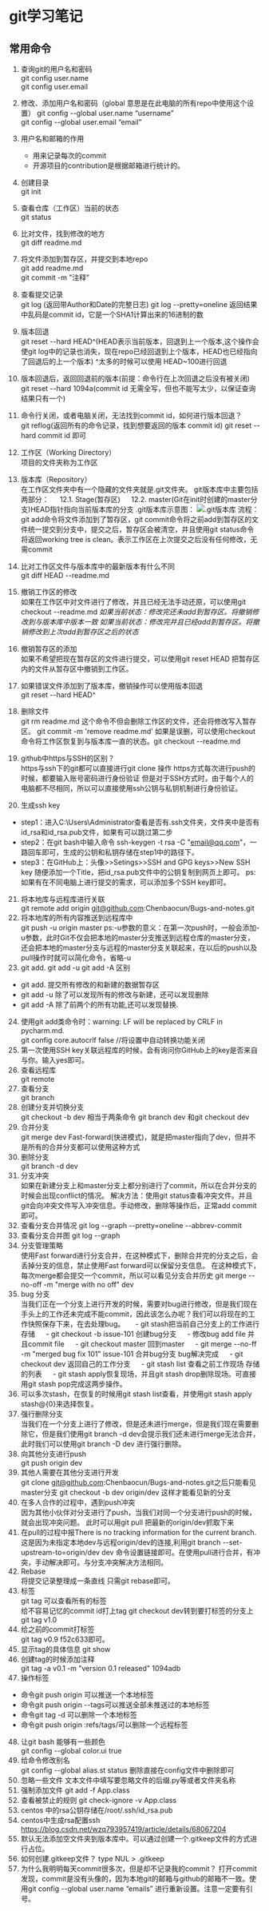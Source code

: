 # git学习笔记

## 常用命令
1. 查询git的用户名和密码  
git config user.name  
git config user.email

2. 修改、添加用户名和密码（global 意思是在此电脑的所有repo中使用这个设置）
git config --global user.name “username”  
git config --global user.email “email”  
3. 用户名和邮箱的作用  
   - 用来记录每次的commit
   - 开源项目的contribution是根据邮箱进行统计的。  
4. 创建目录  
   git init  
5. 查看仓库（工作区）当前的状态  
   git status
6. 比对文件，找到修改的地方  
   git diff readme.md
7. 将文件添加到暂存区，并提交到本地repo  
   git add readme.md   
   git commit -m "注释"  
8. 查看提交记录  
git log (返回带Author和Date的完整日志)
git log --pretty=oneline
返回结果中乱码是commit id，它是一个SHA1计算出来的16进制的数
9. 版本回退  
git reset --hard HEAD^(HEAD表示当前版本，回退到上一个版本,这个操作会使git log中的记录也消失，现在repo已经回退到上个版本，HEAD也已经指向了回退后的上一个版本)
^太多的时候可以使用 HEAD~100进行回退
10. 版本回退后，返回回退前的版本(前提：命令行在上次回退之后没有被关闭)  
git reset --hard 1094a(commit id 无需全写，但也不能写太少，以保证查询结果只有一个)
11. 命令行关闭，或者电脑关闭，无法找到commit id，如何进行版本回退？  
git reflog(返回所有的命令记录，找到想要返回的版本 commit id)
git reset --hard commit id 即可
12. 工作区（Working Directory）  
项目的文件夹称为工作区
13. 版本库（Repository）  
在工作区文件夹中有一个隐藏的文件夹就是.git文件夹。
git版本库中主要包括两部分：
&emsp; 12.1. Stage(暂存区)
&emsp; 12.2. master(Git在init时创建的master分支)HEAD指针指向当前版本库的分支
.git版本库示意图：
![.git版本库](/img/Repository.jpg)
流程：git add命令将文件添加到了暂存区，git commit命令将之前add到暂存区的文件统一提交到分支中，提交之后，暂存区会被清空，并且使用git status命令将返回working tree is clean。表示工作区在上次提交之后没有任何修改，无需commit
14. 比对工作区文件与版本库中的最新版本有什么不同  
git diff HEAD --readme.md
15. 撤销工作区的修改  
如果在工作区中对文件进行了修改，并且已经无法手动还原，可以使用git checkout --readme.md
*如果当前状态：修改完还未add到暂存区。将撤销修改到与版本库中版本一致*
*如果当前状态：修改完并且已经add到暂存区。将撤销修改到上次add到暂存区之后的状态*
16. 撤销暂存区的添加  
如果不希望把现在暂存区的文件进行提交，可以使用git reset HEAD <file>把暂存区内的文件从暂存区中撤销到工作区。
17. 如果错误文件添加到了版本库，撤销操作可以使用版本回退  
git reset --hard HEAD^
18. 删除文件  
git rm readme.md 这个命令不但会删除工作区的文件，还会将修改写入暂存区。
git commit -m 'remove readme.md'
如果是误删，可以使用checkout命令将工作区恢复到与版本库一直的状态。git checkout --readme.md
19. github中https与SSH的区别？  
https与ssh下的git都可以直接进行git clone 操作
https方式每次进行push的时候，都要输入账号密码进行身份验证
但是对于SSH方式时，由于每个人的电脑都不尽相同，所以可以直接使用ssh公钥与私钥机制进行身份验证。
20. 生成ssh key  
- step1：进入C:\Users\Administrator查看是否有.ssh文件夹，文件夹中是否有id_rsa和id_rsa.pub文件，如果有可以跳过第二步
- step2：在git bash中输入命令 ssh-keygen -t rsa -C "email@qq.com"，一路回车即可，生成的公钥和私钥存储在step1中的路径下。
- step3：在GitHub上：头像>>Setings>>SSH and GPG keys>>New SSH key 随便添加一个Title，把id_rsa.pub文件中的公钥复制到网页上即可。
ps:如果有在不同电脑上进行提交的需求，可以添加多个SSH key即可。
21. 将本地库与远程库进行关联  
git remote add origin git@github.com:Chenbaocun/Bugs-and-notes.git
22. 将本地库的所有内容推送到远程库中  
git push -u origin master
ps:-u参数的意义：在第一次push时，一般会添加-u参数，此时Git不仅会把本地的master分支推送到远程仓库的master分支，还会把本地的master分支与远程的master分支关联起来，在以后的push以及pull操作时就可以简化命令，省略-u
23. git add. git add -u git add -A 区别  
- git add. 提交所有修改的和新建的数据暂存区
- git add -u 除了可以发现所有的修改与新建，还可以发现删除
- git add -A 除了前两个的所有功能,还可以发现替换.
24. 使用git add类命令时：warning: LF will be replaced by CRLF in pycharm.md.  
git config core.autocrlf false  //将设置中自动转换功能关闭
25. 第一次使用SSH key关联远程库的时候，会有询问你GitHub上的key是否来自与你。输入yes即可。
26. 查看远程库  
git remote
27. 查看分支  
git branch
28. 创建分支并切换分支  
git checkout -b dev
相当于两条命令 git branch dev 和git checkout dev
29. 合并分支  
git merge dev
Fast-forward(快进模式)，就是把master指向了dev，但并不是所有的合并分支都可以使用这种方式
30. 删除分支  
git branch -d dev
31. 分支冲突  
如果在新建分支上和master分支上都分别进行了commit，所以在合并分支的时候会出现conflict的情况。
解决方法：使用git status查看冲突文件。并且git会向冲突文件写入冲突信息。手动修改，删除等操作后，正常add commit即可。
32. 查看分支合并情况
git log --graph --pretty=oneline --abbrev-commit
33. 查看分支合并图
git log --graph
34. 分支管理策略  
使用Fast forward进行分支合并，在这种模式下，删除合并完的分支之后，会丢掉分支的信息，禁止使用Fast forward可以保留分支信息。
在这种模式下，每次merge都会提交一个commit，所以可以看见分支合并历史
git merge --no-off -m "merge with no off" dev
35. bug 分支  
当我们正在一个分支上进行开发的时候，需要对bug进行修改，但是我们现在手头上的工作还未完成不能commit，因此该怎么办呢？我们可以将现在的工作快照保存下来，在去处理bug。
&emsp; - git stash把当前自己分支上的工作进行存储
&emsp; - git checkout -b issue-101 创建bug分支
&emsp; - 修改bug add file 并且commit file
&emsp; - git checkout master 回到master
&emsp; - git merge --no-ff -m "merged bug fix 101" issue-101 合并bug分支 bug解决完成
&emsp; - git checkout dev 返回自己的工作分支
&emsp; - git stash list 查看之前工作现场 存储的列表
&emsp; - git stash apply恢复现场，并且git stash drop删除现场。可直接用git stash pop完成这两步操作。
36. 可以多次stash，在恢复的时候用git stash list查看，并使用git stash apply stash@{0}来选择恢复。
37. 强行删除分支  
当我们在一个分支上进行了修改，但是还未进行merge，但是我们现在需要删除它，但是我们使用git branch -d dev会提示我们还未进行merge无法合并，此时我们可以使用git branch -D dev 进行强行删除。
38. 向其他分支进行push  
git push origin dev
39. 其他人需要在其他分支进行开发  
git clone git@github.com:Chenbaocun/Bugs-and-notes.git之后只能看见master分支
git checkout -b dev origin/dev 这样才能看见新的分支
40. 在多人合作的过程中，遇到push冲突  
因为其他小伙伴对分支进行了push，当我们对同一个分支进行push的时候，就会出现冲突问题。
此时可以用git pull 把最新的origin/dev抓取下来
41. 在pull的过程中报There is no tracking information for the current branch.  
这是因为未指定本地dev与远程origin/dev的连接,利用git branch --set-upstream-to=origin/dev dev
命令设置链接即可。在使用pull进行合并，有冲突，手动解决即可。与分支冲突解决方法相同。
42. Rebase  
将提交记录整理成一条直线
只需git rebase即可。
43. 标签  
git tag 可以查看所有的标签  
给不容易记忆的commit id打上tag
git checkout dev转到要打标签的分支上
git tag v1.0
44. 给之前的commit打标签  
git tag v0.9 f52c633即可。
45. 显示tag的具体信息
git show <tagname>
46. 创建tag的时候添加注释  
git tag -a v0.1 -m "version 0.1 released" 1094adb
47. 操作标签  
- 命令git push origin <tagname>可以推送一个本地标签
- 命令git push origin --tags可以推送全部未推送过的本地标签
- 命令git tag -d <tagname>可以删除一个本地标签
- 命令git push origin :refs/tags/<tagname>可以删除一个远程标签
48. 让git bash 能够有一些颜色   
git config --global color.ui true
49. 给命令修改别名  
 git config --global alias.st status 删除直接在config文件中删除即可
50. 忽略一些文件
文本文件中填写要忽略文件的后缀.py等或者文件夹名称
51. 强制添加文件
git add -f App.class
52. 查看被禁止的规则
git check-ignore -v App.class
53. centos 中的rsa公钥存储在/root/.ssh/id_rsa.pub
53. centos中生成rsa配置ssh
https://blog.csdn.net/wzq793957419/article/details/68067204
54. 默认无法添加空文件夹到版本库中。可以通过创建一个.gitkeep文件的方式进行占位。
55. 如何创建.gitkeep文件？
type NUL > .gitkeep
56. 为什么我明明每天commit很多次，但是却不记录我的commit？
打开commit发现，commit是没有头像的，因为本地git的邮箱与github的邮箱不一致。使用git config --global user.name “emails” 进行重新设置。注意一定要有引号。
